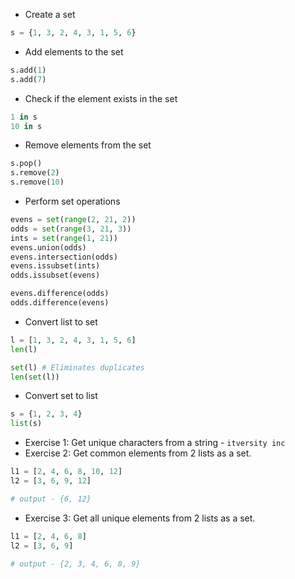 * Create a set
```python
s = {1, 3, 2, 4, 3, 1, 5, 6}
```
* Add elements to the set
```python
s.add(1)
s.add(7)
```
* Check if the element exists in the set
```python
1 in s
10 in s
```
* Remove elements from the set
```python
s.pop()
s.remove(2)
s.remove(10)
```
* Perform set operations
```python
evens = set(range(2, 21, 2))
odds = set(range(3, 21, 3))
ints = set(range(1, 21))
evens.union(odds)
evens.intersection(odds)
evens.issubset(ints)
odds.issubset(evens)

evens.difference(odds)
odds.difference(evens)
```
* Convert list to set
```python
l = [1, 3, 2, 4, 3, 1, 5, 6]
len(l)

set(l) # Eliminates duplicates
len(set(l))
```
* Convert set to list
```python
s = {1, 2, 3, 4}
list(s)
```
* Exercise 1: Get unique characters from a string - `itversity inc`
* Exercise 2: Get common elements from 2 lists as a set.
```python
l1 = [2, 4, 6, 8, 10, 12]
l2 = [3, 6, 9, 12]

# output - {6, 12}
```
* Exercise 3: Get all unique elements from 2 lists as a set.
```python
l1 = [2, 4, 6, 8]
l2 = [3, 6, 9]

# output - {2, 3, 4, 6, 8, 9}
```